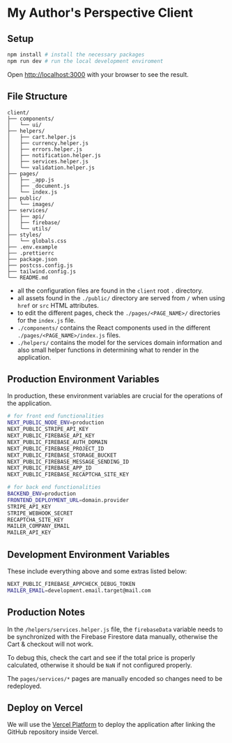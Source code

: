 # My Author's Perspective Client

## Setup

```bash
npm install # install the necessary packages
npm run dev # run the local development enviroment
```

Open [http://localhost:3000](http://localhost:3000) with your browser to see the
result.

## File Structure

```
client/
├── components/
│   └── ui/
├── helpers/
│   ├── cart.helper.js
│   ├── currency.helper.js
│   ├── errors.helper.js
│   ├── notification.helper.js
│   ├── services.helper.js
│   └── validation.helper.js
├── pages/
│   ├── _app.js
│   ├── _document.js
│   └── index.js
├── public/
│   └── images/
├── services/
│   ├── api/
│   ├── firebase/
│   └── utils/
├── styles/
│   └── globals.css
├── .env.example
├── .prettierrc
├── package.json
├── postcss.config.js
├── tailwind.config.js
└── README.md
```

- all the configuration files are found in the `client` root `.` directory.
- all assets found in the `./public/` directory are served from `/` when using
  `href` or `src` HTML attributes.
- to edit the different pages, check the `./pages/<PAGE_NAME>/` directories for
  the `index.js` file.
- `./components/` contains the React components used in the different
  `./pages/<PAGE_NAME>/index.js` files.
- `./helpers/` contains the model for the services domain information and also
  small helper functions in determining what to render in the application.

## Production Environment Variables

In production, these environment variables are crucial for the operations of the
application.

```bash
# for front end functionalities
NEXT_PUBLIC_NODE_ENV=production
NEXT_PUBLIC_STRIPE_API_KEY
NEXT_PUBLIC_FIREBASE_API_KEY
NEXT_PUBLIC_FIREBASE_AUTH_DOMAIN
NEXT_PUBLIC_FIREBASE_PROJECT_ID
NEXT_PUBLIC_FIREBASE_STORAGE_BUCKET
NEXT_PUBLIC_FIREBASE_MESSAGE_SENDING_ID
NEXT_PUBLIC_FIREBASE_APP_ID
NEXT_PUBLIC_FIREBASE_RECAPTCHA_SITE_KEY

# for back end functionalities
BACKEND_ENV=production
FRONTEND_DEPLOYMENT_URL=domain.provider
STRIPE_API_KEY
STRIPE_WEBHOOK_SECRET
RECAPTCHA_SITE_KEY
MAILER_COMPANY_EMAIL
MAILER_API_KEY
```

## Development Environment Variables

These include everything above and some extras listed below:

```bash
NEXT_PUBLIC_FIREBASE_APPCHECK_DEBUG_TOKEN
MAILER_EMAIL=development.email.target@mail.com
```

## Production Notes

In the `/helpers/services.helper.js` file, the `firebaseData` variable needs to
be synchronized with the Firebase Firestore data manually, otherwise the Cart &
checkout will not work.

To debug this, check the cart and see if the total price is properly calculated,
otherwise it should be `NaN` if not configured properly.

The `pages/services/*` pages are manually encoded so changes need to be
redeployed.

## Deploy on Vercel

We will use the
[Vercel Platform](https://vercel.com/new?utm_medium=default-template&filter=next.js&utm_source=create-next-app&utm_campaign=create-next-app-readme)
to deploy the application after linking the GitHub repository inside Vercel.

